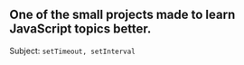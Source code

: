 ## One of the small projects made to learn JavaScript topics better.

Subject: `setTimeout, setInterval`